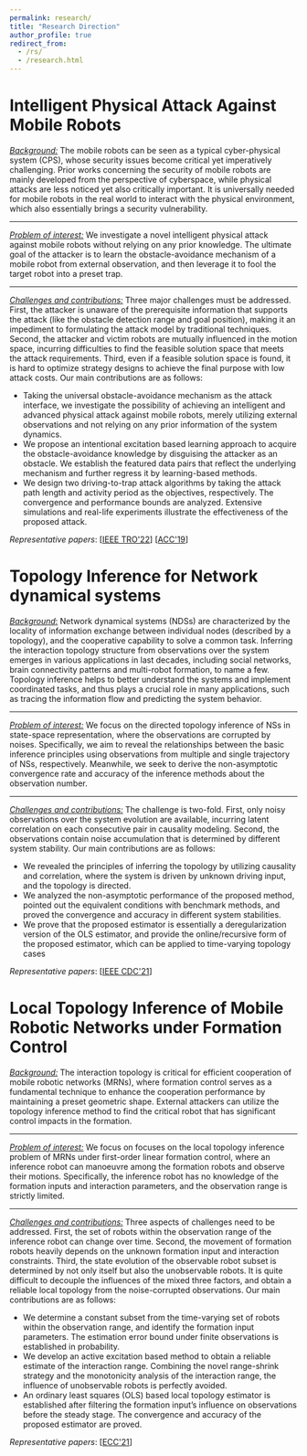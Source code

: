 ```yaml
---
permalink: research/
title: "Research Direction"
author_profile: true
redirect_from: 
  - /rs/
  - /research.html
---
```



# **Intelligent Physical Attack Against Mobile Robots**

*<u>Background:</u>* The mobile robots can be seen as a typical cyber-physical system (CPS), whose security issues become critical yet imperatively challenging. Prior works concerning the security of mobile robots are mainly developed from the perspective of cyberspace, while physical attacks are less noticed yet also critically important. It is universally needed for mobile robots in the real world to interact with the physical environment, which also essentially brings a security vulnerability. 

------

*<u>Problem of interest:</u>* We investigate a novel intelligent physical attack against mobile robots without relying on any prior knowledge. The ultimate goal of the attacker is to learn the obstacle-avoidance mechanism of a mobile robot from external observation, and then leverage it to fool the target robot into a preset trap.

------

*<u>Challenges and contributions:</u>* Three major challenges must be addressed. First, the attacker is unaware of the prerequisite information that supports the attack (like the obstacle detection range and goal position), making it an impediment to formulating the attack model by traditional techniques. Second, the attacker and victim robots are mutually influenced in the motion space, incurring difficulties to find the feasible solution space that meets the attack requirements. Third, even if a feasible solution space is found, it is hard to optimize strategy designs to achieve the final purpose with low attack costs. Our main contributions are as follows: 

- Taking the universal obstacle-avoidance mechanism as the attack interface, we investigate the possibility of achieving an intelligent and advanced physical attack against mobile robots, merely utilizing external observations and not relying on any prior information of the system dynamics.
- We propose an intentional excitation based learning approach to acquire the obstacle-avoidance knowledge by disguising the attacker as an obstacle. We establish the featured data pairs that reflect the underlying mechanism and further regress it by learning-based methods.
- We design two driving-to-trap attack algorithms by taking the attack path length and activity period as the objectives, respectively. The convergence and performance bounds are analyzed. Extensive simulations and real-life experiments illustrate the effectiveness of the proposed attack.

*Representative papers*:	[[IEEE TRO'22](https://arxiv.org/abs/1910.06461)]	[[ACC'19](https://ieeexplore.ieee.org/document/8814377)] 



# Topology Inference for Network dynamical systems

<u>*Background*:</u> Network dynamical systems (NDSs) are characterized by the locality of information exchange between individual nodes (described by a topology), and the cooperative capability to solve a common task. Inferring the interaction topology structure from observations over the system emerges in various applications in last decades, including social networks, brain connectivity patterns and multi-robot formation, to name a few. Topology inference helps to better understand the systems and implement coordinated tasks, and thus plays a crucial role in many applications, such as tracing the information flow and predicting the system behavior. 

------

<u>*Problem of interest:*</u> We focus on the directed topology inference of NSs in state-space representation,
where the observations are corrupted by noises. Specifically, we aim to reveal the relationships between the basic inference principles using observations from multiple and single trajectory of NSs, respectively. Meanwhile, we seek to derive the non-asymptotic convergence rate and accuracy of the inference methods about the observation number. 

------

<u>*Challenges and contributions:*</u> The challenge is two-fold. First, only noisy observations over the system evolution are available, incurring latent correlation on each consecutive pair in causality modeling. Second, the observations contain noise accumulation that is determined by different system stability. Our main contributions are as follows:

- We revealed the principles of inferring the topology by utilizing causality and correlation, where the system is driven by unknown driving input, and the topology is directed.
- We analyzed the non-asymptotic performance of the proposed method, pointed out the equivalent conditions with benchmark methods, and proved the convergence and accuracy in different system stabilities.
- We prove that the proposed estimator is essentially a deregularization version of the OLS estimator, and provide the online/recursive form of the proposed estimator, which can be applied to time-varying topology cases

*Representative papers*:	[[IEEE CDC'21](https://ieeexplore.ieee.org/document/9682968)] 



# **Local Topology Inference of Mobile Robotic Networks under Formation Control**

*<u>Background:</u>* The interaction topology is critical for efficient cooperation of mobile robotic networks (MRNs), where formation control serves as a fundamental technique to enhance the cooperation performance by maintaining a preset geometric shape. External attackers can utilize the topology inference method to find the critical robot that has significant control impacts in the formation. 

------

*<u>Problem of interest:</u>* We focus on focuses on the local topology inference problem of MRNs under first-order linear formation control, where an inference robot can manoeuvre among the formation robots and observe their motions. Specifically, the inference robot has no knowledge of the formation inputs and interaction parameters, and the observation range is strictly limited.

------

*<u>Challenges and contributions:</u>* Three aspects of challenges need to be addressed. First, the set of robots within the observation range of the inference robot can change over time. Second, the movement of formation robots heavily depends on the unknown formation input and interaction constraints. Third, the state evolution of the observable robot subset is determined by not only itself but also the unobservable robots. It is quite difficult to decouple the influences of the mixed three factors, and obtain a reliable local topology from the noise-corrupted observations. Our main contributions are as follows:

- We determine a constant subset from the time-varying set of robots within the observation range, and identify the formation input parameters. The estimation error bound under finite observations is established in probability.
- We develop an active excitation based method to obtain a reliable estimate of the interaction range. Combining the novel range-shrink strategy and the monotonicity analysis of the interaction range, the influence of unobservable robots is perfectly avoided.
- An ordinary least squares (OLS) based local topology estimator is established after filtering the formation input’s influence on observations before the steady stage. The convergence and accuracy of the proposed estimator are proved. 

*Representative papers*:	[[ECC'21](https://ieeexplore.ieee.org/document/9655038)] 
